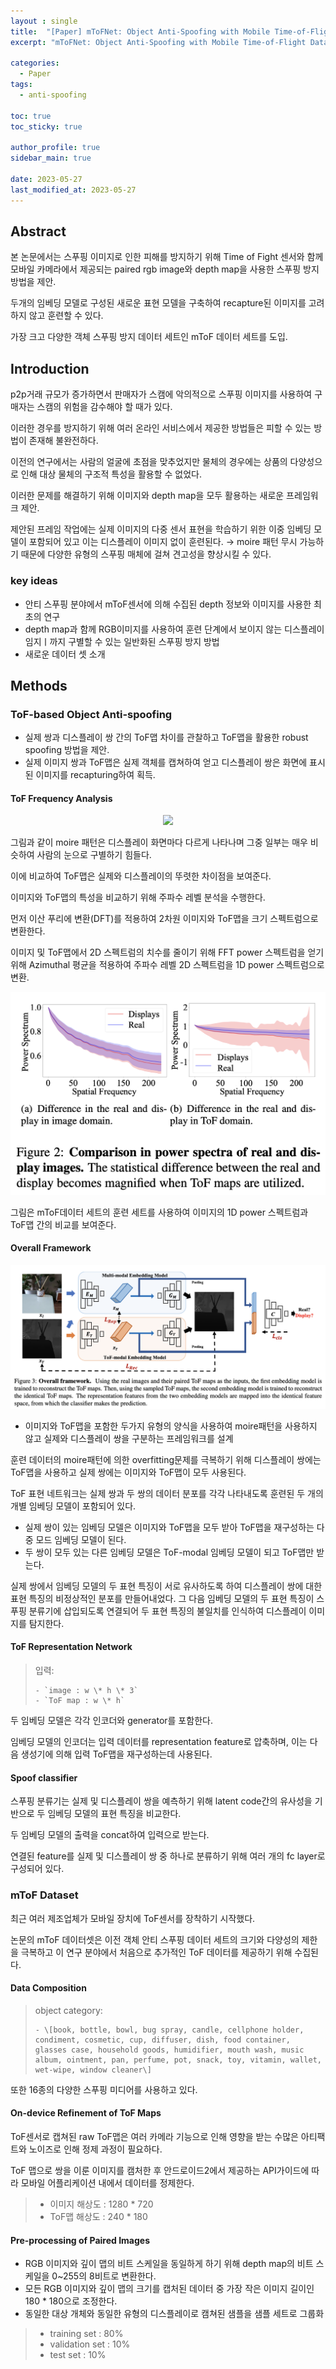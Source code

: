 ```yaml
---
layout : single
title:  "[Paper] mToFNet: Object Anti-Spoofing with Mobile Time-of-Flight Data"
excerpt: "mToFNet: Object Anti-Spoofing with Mobile Time-of-Flight Data 논문 정리"

categories:
  - Paper
tags:
  - anti-spoofing

toc: true
toc_sticky: true

author_profile: true
sidebar_main: true

date: 2023-05-27
last_modified_at: 2023-05-27
---
```


## Abstract

본 논문에서는 스푸핑 이미지로 인한 피해를 방지하기 위해 Time of Fight 센서와 함께 모바일 카메라에서 제공되는 paired rgb image와 depth map을 사용한 스푸핑 방지 방법을 제안.

두개의 임베딩 모델로 구성된 새로운 표현 모델을 구축하여 recapture된 이미지를 고려하지 않고 훈련할 수 있다. 

가장 크고 다양한 객체 스푸핑 방지 데이터 세트인 mToF 데이터 세트를 도입.

  

## Introduction

p2p거래 규모가 증가하면서 판매자가 스캠에 악의적으로 스푸핑 이미지를 사용하여 구매자는 스캠의 위험을 감수해야 할 때가 있다.

이러한 경우를 방지하기 위해 여러 온라인 서비스에서 제공한 방법들은 피할 수 있는 방법이 존재해 불완전하다.

이전의 연구에서는 사람의 얼굴에 초점을 맞추었지만 물체의 경우에는 상품의 다양성으로 인해 대상 물체의 구조적 특성을 활용할 수 없었다.

  

이러한 문제를 해결하기 위해 이미지와 depth map을 모두 활용하는 새로운 프레임워크 제안.

제안된 프레임 작업에는 실제 이미지의 다중 센서 표현을 학습하기 위한 이중 임베딩 모델이 포함되어 있고 이는 디스플레이 이미지 없이 훈련된다. → moire 패턴 무시 가능하기 때문에 다양한 유형의 스푸핑 매체에 걸쳐 견고성을 향상시킬 수 있다.

  

### key ideas

- 안티 스푸핑 분야에서 mToF센서에 의해 수집된 depth 정보와 이미지를 사용한 최초의 연구
- depth map과 함께 RGB이미지를 사용하여 훈련 단계에서 보이지 않는 디스플레이 임지ㅣ까지 구별할 수 있는 일반화된 스푸핑 방지 방법
- 새로운 데이터 셋 소개

  

## Methods

### ToF-based Object Anti-spoofing

- 실제 쌍과 디스플레이 쌍 간의 ToF맵 차이를 관찰하고 ToF맵을 활용한 robust spoofing 방법을 제안.
- 실제 이미지 쌍과 ToF맵은 실제 객체를 캡쳐하여 얻고 디스플레이 쌍은 화면에 표시된 이미지를 recapturing하여 획득.

 

#### ToF Frequency Analysis

<p align="center"><img src="/assets/images/Paper/mToFNet/figure_1.png"></p>

그림과 같이 moire 패턴은 디스플레이 화면마다 다르게 나타나며 그중 일부는 매우 비슷하여 사람의 눈으로 구별하기 힘들다.

이에 비교하여 ToF맵은 실제와 디스플레이의 뚜렷한 차이점을 보여준다.

  

이미지와 ToF맵의 특성을 비교하기 위해 주파수 레벨 분석을 수행한다.

먼저 이산 푸리에 변환(DFT)를 적용하여 2차원 이미지와 ToF맵을 크기 스펙트럼으로 변환한다.

이미지 및 ToF맵에서 2D 스펙트럼의 치수를 줄이기 위해 FFT power 스펙트럼을 얻기 위해 Azimuthal 평균을 적용하여 주파수 레벨 2D 스펙트럼을 1D power 스펙트럼으로 변환.

  

<p align="center"><img src="/assets/images/Paper/mToFNet/figure_2.png"></p>

그림은 mToF데이터 세트의 훈련 세트를 사용하여 이미지의 1D power 스펙트럼과 ToF맵 간의 비교를 보여준다.

  

#### Overall Framework

<p align="center"><img src="/assets/images/Paper/mToFNet/figure_3.png"></p>

  

- 이미지와 ToF맵을 포함한 두가지 유형의 양식을 사용하여 moire패턴을 사용하지 않고 실제와 디스플레이 쌍을 구분하는 프레임워크를 설계

  

훈련 데이터의 moire패턴에 의한 overfitting문제를 극복하기 위해 디스플레이 쌍에는 ToF맵을 사용하고 실제 쌍에는 이미지와 ToF맵이 모두 사용된다.

ToF 표현 네트워크는 실제 쌍과 두 쌍의 데이터 분포를 각각 나타내도록 훈련된 두 개의 개별 임베딩 모델이 포함되어 있다.

- 실제 쌍이 있는 임베딩 모델은 이미지와 ToF맵을 모두 받아 ToF맵을 재구성하는 다중 모드 임베딩 모델이 된다.
- 두 쌍이 모두 있는 다른 임베딩 모델은 ToF-modal 임베딩 모델이 되고 ToF맵만 받는다.

  

실제 쌍에서 임베딩 모델의 두 표현 특징이 서로 유사하도록 하여 디스플레이 쌍에 대한 표현 특징의 비정상적인 분포를 만들어내었다. 그 다음 임베딩 모델의 두 표현 특징이 스푸핑 분류기에 삽입되도록 연결되어 두 표현 특징의 불일치를 인식하여 디스플레이 이미지를 탐지한다.

  

#### ToF Representation Network

> 입력:  
> 
>     - `image : w \* h \* 3`
>     - `ToF map : w \* h`

두 임베딩 모델은 각각 인코더와 generator를 포함한다.

임베딩 모델의 인코더는 입력 데이터를 representation feature로 압축하며, 이는 다음 생성기에 의해 입력 ToF맵을 재구성하는데 사용된다.

  

#### Spoof classifier

스푸핑 분류기는 실제 및 디스플레이 쌍을 예측하기 위해 latent code간의 유사성을 기반으로 두 임베딩 모델의 표현 특징을 비교한다.

두 임베딩 모델의 출력을 concat하여 입력으로 받는다.

연결된 feature를 실제 및 디스플레이 쌍 중 하나로 분류하기 위해 여러 개의 fc layer로 구성되어 있다.

  

### mToF Dataset

최근 여러 제조업체가 모바일 장치에 ToF센서를 장착하기 시작했다. 

논문의 mToF 데이터셋은 이전 객체 안티 스푸핑 데이터 세트의 크기와 다양성의 제한을 극복하고 이 연구 분야에서 처음으로 추가적인 ToF 데이터를 제공하기 위해 수집된다.

  

#### Data Composition

> object category:  
> 
>     - \[book, bottle, bowl, bug spray, candle, cellphone holder, condiment, cosmetic, cup, diffuser, dish, food container, glasses case, household goods, humidifier, mouth wash, music album, ointment, pan, perfume, pot, snack, toy, vitamin, wallet, wet-wipe, window cleaner\]

또한 16종의 다양한 스푸핑 미디어를 사용하고 있다.

  

#### On-device Refinement of ToF Maps

ToF센서로 캡쳐된 raw ToF맵은 여러 카메라 기능으로 인해 영향을 받는 수많은 아티팩트와 노이즈로 인해 정제 과정이 필요하다.

ToF 맵으로 쌍을 이룬 이미지를 캠처한 후 안드로이드2에서 제공하는 API가이드에 따라 모바일 어플리케이션 내에서 데이터를 정제한다.

> - 이미지 해상도 : 1280 \* 720
> - ToF맵 해상도 : 240 \* 180

  

#### Pre-processing of Paired Images

- RGB 이미지와 깊이 맵의 비트 스케일을 동일하게 하기 위해 depth map의 비트 스케일을 0~255의 8비트로 변환한다.
- 모든 RGB 이미지와 깊이 맵의 크기를 캡처된 데이터 중 가장 작은 이미지 길이인 180 \* 180으로 조정한다.
- 동일한 대상 개체와 동일한 유형의 디스플레이로 캠쳐된 샘플을 샘플 세트로 그룹화

> - training set : 80%
> - validation set : 10%
> - test set : 10%